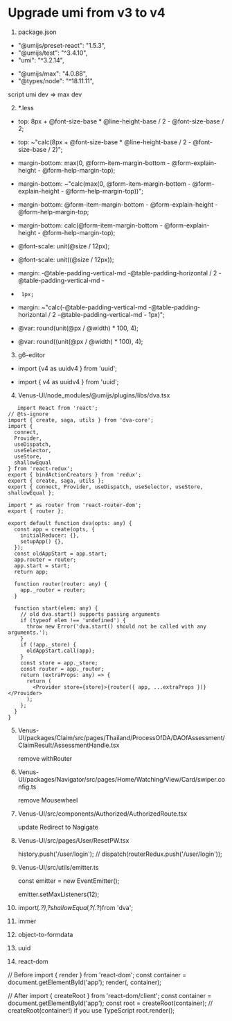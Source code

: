 
# Upgrade umi from v3 to v4

1. package.json
-    "@umijs/preset-react": "1.5.3",
-    "@umijs/test": "^3.4.10",
-    "umi": "^3.2.14",

+    "@umijs/max": "4.0.88",
+    "@types/node": "^18.11.11",

script 
umi dev => max dev

2. *.less 

-   top: 8px + @font-size-base * @line-height-base / 2 - @font-size-base / 2;
+   top: ~"calc(8px + @font-size-base * @line-height-base / 2 - @font-size-base / 2)";

-   margin-bottom: max(0, @form-item-margin-bottom - @form-explain-height - @form-help-margin-top);
+   margin-bottom: ~"calc(max(0, @form-item-margin-bottom - @form-explain-height - @form-help-margin-top))";

-   margin-bottom: @form-item-margin-bottom - @form-explain-height - @form-help-margin-top;
+   margin-bottom: calc(@form-item-margin-bottom - @form-explain-height - @form-help-margin-top);

-   @font-scale: unit(@size / 12px);
+   @font-scale: unit((@size / 12px));

-    margin: -@table-padding-vertical-md -@table-padding-horizontal / 2 -@table-padding-vertical-md -
-      1px;
+    margin: ~"calc(-@table-padding-vertical-md -@table-padding-horizontal / 2 -@table-padding-vertical-md - 1px)";

-   @var: round(unit(@px / @width) * 100, 4);
+   @var: round((unit(@px / @width) * 100), 4);


3. g6-editor 

-   import {v4 as uuidv4 } from 'uuid';
+   import { v4 as uuidv4 } from 'uuid';

4. Venus-UI/node_modules/@umijs/plugins/libs/dva.tsx

```
   import React from 'react';
// @ts-ignore
import { create, saga, utils } from 'dva-core';
import {
  connect,
  Provider,
  useDispatch,
  useSelector,
  useStore,
  shallowEqual
} from 'react-redux';
export { bindActionCreators } from 'redux';
export { create, saga, utils };
export { connect, Provider, useDispatch, useSelector, useStore, shallowEqual };

import * as router from 'react-router-dom';
export { router };

export default function dva(opts: any) {
  const app = create(opts, {
    initialReducer: {},
    setupApp() {},
  });
  const oldAppStart = app.start;
  app.router = router;
  app.start = start;
  return app;

  function router(router: any) {
    app._router = router;
  }

  function start(elem: any) {
    // old dva.start() supports passing arguments
    if (typeof elem !== 'undefined') {
      throw new Error('dva.start() should not be called with any arguments.');
    }
    if (!app._store) {
      oldAppStart.call(app);
    }
    const store = app._store;
    const router = app._router;
    return (extraProps: any) => {
      return (
        <Provider store={store}>{router({ app, ...extraProps })}</Provider>
      );
    };
  }
}

```

5. Venus-UI/packages/Claim/src/pages/Thailand/ProcessOfDA/DAOfAssessment/ClaimResult/AssessmentHandle.tsx

    remove withRouter


6. Venus-UI/packages/Navigator/src/pages/Home/Watching/View/Card/swiper.config.ts

    remove Mousewheel

7. Venus-UI/src/components/Authorized/AuthorizedRoute.tsx

    update Redirect to Nagigate

8. Venus-UI/src/pages/User/ResetPW.tsx

    history.push('/user/login');
    // dispatch(routerRedux.push('/user/login'));

9. Venus-UI/src/utils/emitter.ts

    const emitter = new EventEmitter();

    emitter.setMaxListeners(12);



10. import(.*?),?shallowEqual,?(.*?)from 'dva';

11. immer

12. object-to-formdata

13. uuid

14. react-dom

// Before
import { render } from 'react-dom';
const container = document.getElementById('app');
render(<App tab="home" />, container);

// After
import { createRoot } from 'react-dom/client';
const container = document.getElementById('app');
const root = createRoot(container); // createRoot(container!) if you use TypeScript
root.render(<App tab="home" />);